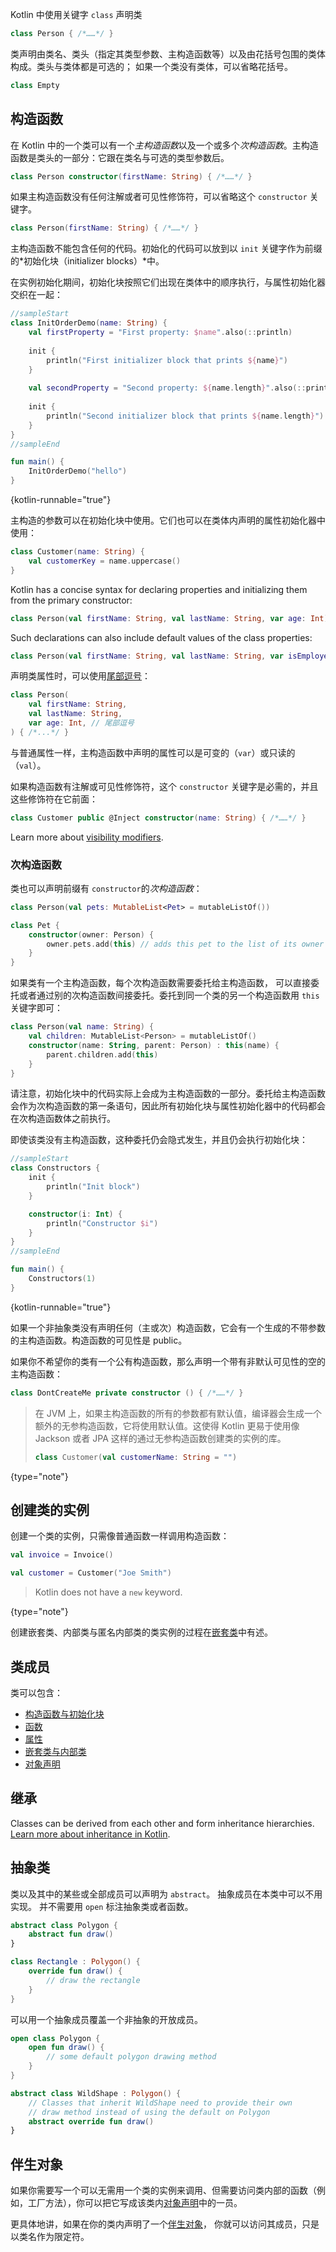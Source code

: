 [//]: # (title: 类)

Kotlin 中使用关键字 `class` 声明类

```kotlin
class Person { /*……*/ }
```

类声明由类名、类头（指定其类型参数、主构造函数<!--
-->等）以及由花括号包围的类体构成。类头与类体都是可选的；
如果一个类没有类体，可以省略花括号。

```kotlin
class Empty
```

## 构造函数

在 Kotlin 中的一个类可以有一个*主构造函数*以及一个或多个*次构造函数*。主构造函数是类头的<!--
-->一部分：它跟在类名与可选的类型参数后。

```kotlin
class Person constructor(firstName: String) { /*……*/ }
```

如果主构造函数没有任何注解或者可见性修饰符，可以省略这个 `constructor` 关键字。

```kotlin
class Person(firstName: String) { /*……*/ }
```

主构造函数不能包含任何的代码。初始化的代码可以放<!--
-->到以 `init` 关键字作为前缀的*初始化块（initializer blocks）*中。

在实例初始化期间，初始化块按照它们出现在<!--
-->类体中的顺序执行，与属性初始化器交织在一起：

```kotlin
//sampleStart
class InitOrderDemo(name: String) {
    val firstProperty = "First property: $name".also(::println)
    
    init {
        println("First initializer block that prints ${name}")
    }
    
    val secondProperty = "Second property: ${name.length}".also(::println)
    
    init {
        println("Second initializer block that prints ${name.length}")
    }
}
//sampleEnd

fun main() {
    InitOrderDemo("hello")
}
```
{kotlin-runnable="true"}

主构造的参数可以在初始化块中使用。它们也可以在<!--
-->类体内声明的属性初始化器中使用：

```kotlin
class Customer(name: String) {
    val customerKey = name.uppercase()
}
```

Kotlin has a concise syntax for declaring properties and initializing them from the primary constructor:

```kotlin
class Person(val firstName: String, val lastName: String, var age: Int)
```

Such declarations can also include default values of the class properties:

```kotlin
class Person(val firstName: String, val lastName: String, var isEmployed: Boolean = true)
```

声明类属性时，可以使用[尾部逗号](coding-conventions.md#trailing-commas)：

```kotlin
class Person(
    val firstName: String,
    val lastName: String,
    var age: Int, // 尾部逗号
) { /*...*/ }
```

与普通属性一样，主构造函数中声明的属性可以是可变的（`var`）或只读的（`val`）。

如果构造函数有注解或可见性修饰符，这个 `constructor` 关键字是必需的，并且这些修饰符在它前面：

```kotlin
class Customer public @Inject constructor(name: String) { /*……*/ }
```

Learn more about [visibility modifiers](visibility-modifiers.md#构造函数).

### 次构造函数

类也可以声明前缀有 `constructor`的*次构造函数*：

```kotlin
class Person(val pets: MutableList<Pet> = mutableListOf())

class Pet {
    constructor(owner: Person) {
        owner.pets.add(this) // adds this pet to the list of its owner's pets
    }
}
```

如果类有一个主构造函数，每个次构造函数需要委托给主构造函数，
可以直接委托或者通过别的次构造函数间接委托。委托到同一个类的另一个构造函数<!--
-->用 `this` 关键字即可：

```kotlin
class Person(val name: String) {
    val children: MutableList<Person> = mutableListOf()
    constructor(name: String, parent: Person) : this(name) {
        parent.children.add(this)
    }
}
```

请注意，初始化块中的代码实际上会成为主构造函数的一部分。委托给主构造函数<!--
-->会作为次构造函数的第一条语句，因此所有初始化块与属性初始化器中的代码<!--
-->都会在次构造函数体之前执行。

即使该类没有主构造函数，这种委托仍会<!--
-->隐式发生，并且仍会执行初始化块：

```kotlin
//sampleStart
class Constructors {
    init {
        println("Init block")
    }

    constructor(i: Int) {
        println("Constructor $i")
    }
}
//sampleEnd

fun main() {
    Constructors(1)
}
```
{kotlin-runnable="true"}

如果一个非抽象类没有声明任何（主或次）构造函数，它会有一个生成的<!--
-->不带参数的主构造函数。构造函数的可见性是 public。

如果你不希望你的类有一个公有构造函数，那么声明一个带有非默认可见性的空的主构造函数：

```kotlin
class DontCreateMe private constructor () { /*……*/ }
```

> 在 JVM 上，如果主构造函数的所有的参数都有默认值，编译器会生成一个额外的无参构造函数，它将使用默认值。这使得 Kotlin 更易于使用像 Jackson 或者 JPA 这样的通过无参构造函数创建类的实例的库。
>
> ```kotlin
> class Customer(val customerName: String = "")
> ```
>
{type="note"}

## 创建类的实例

创建一个类的实例，只需像普通函数一样调用构造函数：

```kotlin
val invoice = Invoice()

val customer = Customer("Joe Smith")
```

> Kotlin does not have a `new` keyword.
>
{type="note"}

创建嵌套类、内部类与匿名内部类的类实例的过程在[嵌套类](nested-classes.md)中有述。

## 类成员

类可以包含：

* [构造函数与初始化块](classes.md#构造函数)
* [函数](functions.md)
* [属性](properties.md)
* [嵌套类与内部类](nested-classes.md)
* [对象声明](object-declarations.md)

## 继承

Classes can be derived from each other and form inheritance hierarchies.
[Learn more about inheritance in Kotlin](inheritance.md).

## 抽象类

类以及其中的某些或全部成员可以声明为 `abstract`。
抽象成员在本类中可以不用实现。
并不需要用 `open` 标注抽象类或者函数。

```kotlin
abstract class Polygon {
    abstract fun draw()
}

class Rectangle : Polygon() {
    override fun draw() {
        // draw the rectangle
    }
}
```

可以用一个抽象成员覆盖一个非抽象的开放成员。

```kotlin
open class Polygon {
    open fun draw() {
        // some default polygon drawing method
    }
}

abstract class WildShape : Polygon() {
    // Classes that inherit WildShape need to provide their own
    // draw method instead of using the default on Polygon
    abstract override fun draw()
}
```

## 伴生对象

如果你需要写一个可以无需用一个类的实例来调用、但需要访问类内部的<!--
-->函数（例如，工厂方法），你可以把它写成该类内[对象声明](object-declarations.md)中的一员。

更具体地讲，如果在你的类内声明了一个[伴生对象](object-declarations.md#伴生对象)，
你就可以访问其成员，只是以类名作为限定符。
